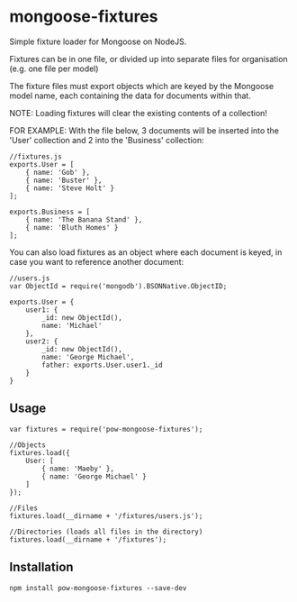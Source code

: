 mongoose-fixtures
=================

Simple fixture loader for Mongoose on NodeJS.

Fixtures can be in one file, or divided up into separate files for organisation 
(e.g. one file per model)

The fixture files must export objects which are keyed by the Mongoose model name, each
containing the data for documents within that.

NOTE: Loading fixtures will clear the existing contents of a collection!

FOR EXAMPLE:
With the file below, 3 documents will be inserted into the 'User' collection and 2 into the 'Business' collection:

    //fixtures.js
    exports.User = [
        { name: 'Gob' },
        { name: 'Buster' },
        { name: 'Steve Holt' }
    ];

    exports.Business = [
        { name: 'The Banana Stand' },
        { name: 'Bluth Homes' }
    ];


You can also load fixtures as an object where each document is keyed, in case you want to reference another document:

    //users.js
    var ObjectId = require('mongodb').BSONNative.ObjectID;

    exports.User = {
        user1: {
            _id: new ObjectId(),
            name: 'Michael'
        },
        user2: {
            _id: new ObjectId(),
            name: 'George Michael',
            father: exports.User.user1._id
        }
    }


Usage
-----

    var fixtures = require('pow-mongoose-fixtures');
    
    //Objects
    fixtures.load({
        User: [
            { name: 'Maeby' },
            { name: 'George Michael' }
        ]
    });

    //Files
    fixtures.load(__dirname + '/fixtures/users.js');

    //Directories (loads all files in the directory)
    fixtures.load(__dirname + '/fixtures');

Installation
------------

    npm install pow-mongoose-fixtures --save-dev
